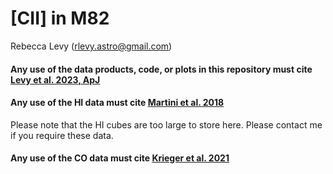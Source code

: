 # [CII] in M82
Rebecca Levy (rlevy.astro@gmail.com)

#### Any use of the data products, code, or plots in this repository must cite [Levy et al. 2023, ApJ](https://ui.adsabs.harvard.edu/abs/2023arXiv230915906L/abstract)
#### Any use of the HI data must cite [Martini et al. 2018](https://ui.adsabs.harvard.edu/abs/2018ApJ...856...61M/abstract)
Please note that the HI cubes are too large to store here. Please contact me if you require these data.

#### Any use of the CO data must cite [Krieger et al. 2021](https://ui.adsabs.harvard.edu/abs/2021ApJ...915L...3K/abstract)
